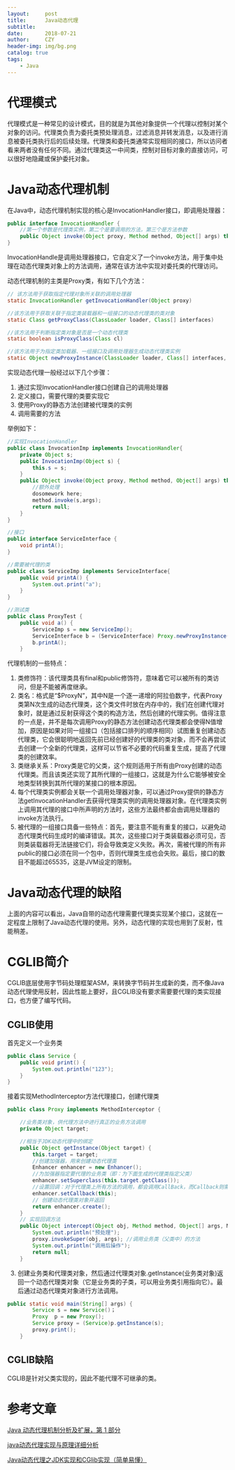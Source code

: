 ```yaml
---
layout:     post
title:      Java动态代理
subtitle:   
date:       2018-07-21
author:     CZY
header-img: img/bg.png
catalog: true
tags:
    - Java
---
```


# 代理模式

代理模式是一种常见的设计模式，目的就是为其他对象提供一个代理以控制对某个对象的访问。代理类负责为委托类预处理消息，过滤消息并转发消息，以及进行消息被委托类执行后的后续处理。代理类和委托类通常实现相同的接口，所以访问者看来两者没有任何不同。通过代理类这一中间类，控制对目标对象的直接访问，可以很好地隐藏或保护委托对象。

# Java动态代理机制

在Java中，动态代理机制实现的核心是InvocationHandler接口，即调用处理器：

```java
public interface InvocationHandler {
	//第一个参数是代理类实例，第二个是要调用的方法，第三个是方法参数
    public Object invoke(Object proxy, Method method, Object[] args) throws Throwable;
}
```

InvocationHandle是调用处理器接口，它自定义了一个invoke方法，用于集中处理在动态代理类对象上的方法调用，通常在该方法中实现对委托类的代理访问。

动态代理机制的主类是Proxy类，有如下几个方法：

```java
// 该方法用于获取指定代理对象所关联的调用处理器
static InvocationHandler getInvocationHandler(Object proxy)

//该方法用于获取关联于指定类装载器和一组接口的动态代理类的类对象
static Class getProxyClass(ClassLoader loader, Class[] interfaces)

//该方法用于判断指定类对象是否是一个动态代理类
static boolean isProxyClass(Class cl)

//该方法用于为指定类加载器、一组接口及调用处理器生成动态代理类实例
static Object newProxyInstance(ClassLoader loader, Class[] interfaces, InvocationHandler h)
```

实现动态代理一般经过以下几个步骤：
1. 通过实现InvocationHandler接口创建自己的调用处理器
2. 定义接口，需要代理的类要实现它
3. 使用Proxy的静态方法创建被代理类的实例
4. 调用需要的方法

举例如下：

```java
//实现InvocationHandler
public class InvocationImp implements InvocationHandler{
    private Object s;
    public InvocationImp(Object s) {
        this.s = s;
    }
    public Object invoke(Object proxy, Method method, Object[] args) throws Throwable{
        //额外处理
        dosomework here;
        method.invoke(s,args);
        return null;
    }
}

//接口
public interface ServiceInterface {
    void printA();
}

//需要被代理的类
public class ServiceImp implements ServiceInterface{
    public void printA() {
        System.out.print("a");
    }
}

//测试类
public class ProxyTest {
    public void a() {
        ServiceImp s = new ServiceImp();
        ServiceInterface b = (ServiceInterface) Proxy.newProxyInstance(ServiceInterface.class.getClassLoader(),new Class[]{ServiceInterface.class},new InvocationImp(s));
        b.printA();
    }
```

代理机制的一些特点：
1. 类修饰符：该代理类具有final和public修饰符，意味着它可以被所有的类访问，但是不能被再度继承。
2. 类名：格式是“$ProxyN”，其中N是一个逐一递增的阿拉伯数字，代表Proxy类第N次生成的动态代理类，这个类文件时放在内存中的，我们在创建代理对象时，就是通过反射获得这个类的构造方法，然后创建的代理实例。值得注意的一点是，并不是每次调用Proxy的静态方法创建动态代理类都会使得N值增加，原因是如果对同一组接口（包括接口排列的顺序相同）试图重复创建动态代理类，它会很聪明地返回先前已经创建好的代理类的类对象，而不会再尝试去创建一个全新的代理类，这样可以节省不必要的代码重复生成，提高了代理类的创建效率。
3. 类继承关系：Proxy类是它的父类，这个规则适用于所有由Proxy创建的动态代理类。而且该类还实现了其所代理的一组接口，这就是为什么它能够被安全地类型转换到其所代理的某接口的根本原因。
4. 每个代理类实例都会关联一个调用处理器对象，可以通过Proxy提供的静态方法getInvocationHandler去获得代理类实例的调用处理器对象。在代理类实例上调用其代理的接口中所声明的方法时，这些方法最终都会由调用处理器的invoke方法执行。
5. 被代理的一组接口具备一些特点：首先，要注意不能有重复的接口，以避免动态代理类代码生成时的编译错误。其次，这些接口对于类装载器必须可见，否则类装载器将无法链接它们，将会导致类定义失败。再次，需被代理的所有非public的接口必须在同一个包中，否则代理类生成也会失败。最后，接口的数目不能超过65535，这是JVM设定的限制。

# Java动态代理的缺陷

上面的内容可以看出，Java自带的动态代理需要代理类实现某个接口，这就在一定程度上限制了Java动态代理的使用。另外，动态代理的实现也用到了反射，性能稍差。

# CGLIB简介

CGLIB底层使用字节码处理框架ASM，来转换字节码并生成新的类，而不像Java动态代理使用反射，因此性能上要好，且CGLIB没有要求需要要代理的类实现接口，也方便了编写代码。

## CGLIB使用

首先定义一个业务类

```java
public class Service {  
    public void print() {  
        System.out.println("123");  
    }  
}
```

接着实现MethodInterceptor方法代理接口，创建代理类

```java
public class Proxy implements MethodInterceptor {  

    //业务类对象，供代理方法中进行真正的业务方法调用
    private Object target;

    //相当于JDK动态代理中的绑定
    public Object getInstance(Object target) {  
        this.target = target;  
        //创建加强器，用来创建动态代理类
        Enhancer enhancer = new Enhancer();
        //为加强器指定要代理的业务类（即：为下面生成的代理类指定父类）
        enhancer.setSuperclass(this.target.getClass());
        //设置回调：对于代理类上所有方法的调用，都会调用CallBack，而Callback则需要实现intercept()方法进行拦截
        enhancer.setCallback(this);
        // 创建动态代理类对象并返回  
        return enhancer.create();
    }
    // 实现回调方法
    public Object intercept(Object obj, Method method, Object[] args, MethodProxy proxy) throws Throwable {
        System.out.println("预处理");
        proxy.invokeSuper(obj, args); //调用业务类（父类中）的方法
        System.out.println("调用后操作");
        return null;
    }
```

3. 创建业务类和代理类对象，然后通过代理类对象.getInstance(业务类对象)返回一个动态代理类对象（它是业务类的子类，可以用业务类引用指向它）。最后通过动态代理类对象进行方法调用。

```java
public static void main(String[] args) {      
        Service s = new Service()；
        Proxy  p = new Proxy();  
        Service proxy = (Service)p.getInstance(s);  
        proxy.print();  
    }  
```

## CGLIB缺陷

CGLIB是针对父类实现的，因此不能代理不可继承的类。

# 参考文章

[Java 动态代理机制分析及扩展，第 1 部分](https://www.ibm.com/developerworks/cn/java/j-lo-proxy1/)

[java动态代理实现与原理详细分析](https://www.cnblogs.com/gonjan-blog/p/6685611.html)

[Java动态代理之JDK实现和CGlib实现（简单易懂）](https://www.cnblogs.com/ygj0930/p/6542259.html)